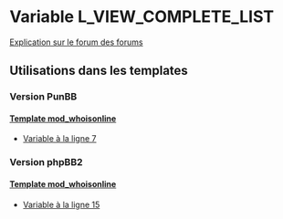 # Variable L_VIEW_COMPLETE_LIST
[Explication sur le forum des forums](http://forum.forumactif.com/t294113-listing-des-variables#L_VIEW_COMPLETE_LIST)
## Utilisations dans les templates
### Version PunBB
#### [Template mod_whoisonline](punbb/mod_whoisonline.md)
* [Variable à la ligne 7](../punbb/mod_whoisonline.tpl#L7)
### Version phpBB2
#### [Template mod_whoisonline](subsilver/mod_whoisonline.md)
* [Variable à la ligne 15](../subsilver/mod_whoisonline.tpl#L15)